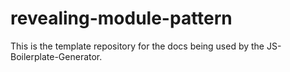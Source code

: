 # revealing-module-pattern

This is the template repository for the docs being used by the JS-Boilerplate-Generator.
